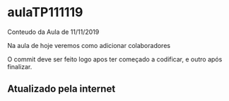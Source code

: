# aulaTP111119
Conteudo da Aula de 11/11/2019

Na aula de hoje veremos como adicionar colaboradores

O commit deve ser feito logo apos ter começado a codificar, e outro após finalizar.
## Atualizado pela internet
